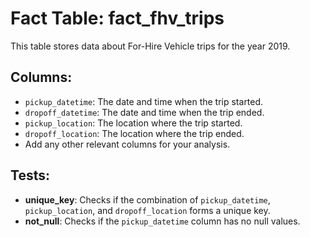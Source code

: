 # Fact Table: fact_fhv_trips

This table stores data about For-Hire Vehicle trips for the year 2019.

## Columns:

- `pickup_datetime`: The date and time when the trip started.
- `dropoff_datetime`: The date and time when the trip ended.
- `pickup_location`: The location where the trip started.
- `dropoff_location`: The location where the trip ended.
- Add any other relevant columns for your analysis.

## Tests:

- **unique_key**: Checks if the combination of `pickup_datetime`, `pickup_location`, and `dropoff_location` forms a unique key.
- **not_null**: Checks if the `pickup_datetime` column has no null values.